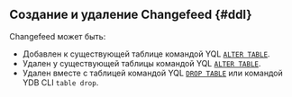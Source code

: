 ## Создание и удаление Changefeed {#ddl}

Changefeed может быть:
* Добавлен к существующей таблице командой YQL [`ALTER TABLE`](../../../yql/reference/syntax/alter_table.md#changefeed).
* Удален у существующей таблицы командой YQL [`ALTER TABLE`](../../../yql/reference/syntax/alter_table.md#changefeed).
* Удален вместе с таблицей командой YQL [`DROP TABLE`](../../../yql/reference/syntax/drop_table.md) или командой YDB CLI `table drop`.
